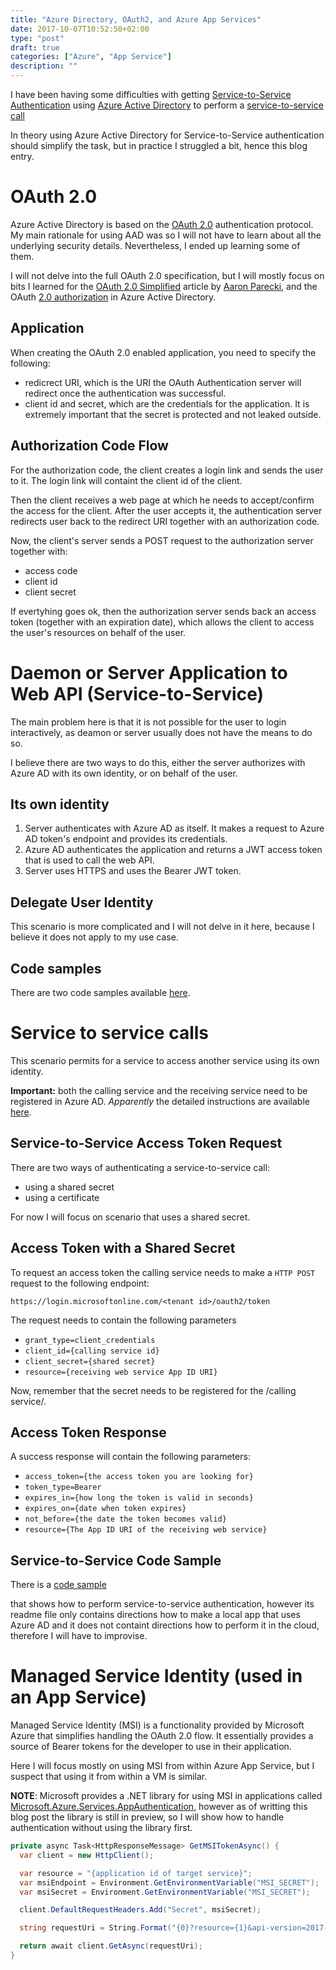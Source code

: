 ```yaml
---
title: "Azure Directory, OAuth2, and Azure App Services"
date: 2017-10-07T10:52:50+02:00
type: "post"
draft: true
categories: ["Azure", "App Service"]
description: ""
---
```


I have been having some difficulties with getting [Service-to-Service Authentication](https://docs.microsoft.com/en-us/azure/active-directory/develop/active-directory-authentication-scenarios#daemon-or-server-application-to-web-api) using [Azure Active Directory](https://docs.microsoft.com/en-us/azure/active-directory/active-directory-whatis) to perform a [service-to-service call](https://docs.microsoft.com/en-us/azure/active-directory/develop/active-directory-protocols-oauth-service-to-service)

In theory using Azure Active Directory for Service-to-Service authentication
should simplify the task, but in practice I struggled a bit, hence this blog
entry.

<!-- TODO: Read more about OAuth 2.0 -->
# OAuth 2.0
Azure Active Directory is based on the [OAuth 2.0](https://oauth.net/2/)
authentication protocol.  My main rationale for using AAD was so I will not have
to learn about all the underlying security details.  Nevertheless, I ended up
learning some of them.

I will not delve into the full OAuth 2.0 specification, but I will mostly focus on bits I learned for the [OAuth 2.0 Simplified](https://aaronparecki.com/oauth-2-simplified/) article by [Aaron Parecki](https://aaronparecki.com), and the OAuth [2.0 authorization](https://docs.microsoft.com/en-us/azure/active-directory/develop/active-directory-protocols-oauth-code) in Azure Active Directory.

## Application
When creating the OAuth 2.0 enabled application, you need to specify the
following:
- redicrect URI, which is the URI the OAuth Authentication server will redirect
  once the authentication was successful.
- client id and secret, which are the credentials for the application.  It is
  extremely important that the secret is protected and not leaked outside.

## Authorization Code Flow
For the authorization code, the client creates a login link and sends the user
to it.  The login link will containt the client id of the client.

Then the client receives a web page at which he needs to accept/confirm the
access for the client.  After the user accepts it, the authentication server
redirects user back to the redirect URI together with an authorization code.

Now, the client's server sends a POST request to the authorization server
together with:
- access code
- client id
- client secret

If evertyhing goes ok, then the authorization server sends back an access token
(together with an expiration date), which allows the client to access the user's
resources on behalf of the user.

# Daemon or Server Application to Web API (Service-to-Service)
The main problem here is that it is not possible for the user to login
interactively, as deamon or server usually does not have the means to do so.

I believe there are two ways to do this, either the server authorizes with Azure
AD with its own identity, or on behalf of the user.

## Its own identity
1. Server authenticates with Azure AD as itself.  It makes a request to Azure AD
   token's endpoint and provides its credentials.
2. Azure AD authenticates the application and returns a JWT access token that is
   used to call the web API.
3. Server uses HTTPS and uses the Bearer JWT token.

## Delegate User Identity
This scenario is more complicated and I will not delve in it here, because I
believe it does not apply to my use case.

## Code samples
There are two code samples available [here](https://docs.microsoft.com/en-us/azure/active-directory/develop/active-directory-code-samples#server-or-daemon-application-to-web-api).


# Service to service calls
<!--
TODO: Finish writing about

https://docs.microsoft.com/en-us/azure/active-directory/develop/active-directory-protocols-oauth-service-to-service

-->

This scenario permits for a service to access another service using its own
identity.

**Important:**  both the calling service and the receiving service need to be
registered in Azure AD.  *Apparently* the detailed instructions are available
[here](https://docs.microsoft.com/en-us/azure/active-directory/develop/active-directory-integrating-applications).


## Service-to-Service Access Token Request
There are two ways of authenticating a service-to-service call:
- using a shared secret
- using a certificate

For now I will focus on scenario that uses a shared secret.

## Access Token with a Shared Secret
To request an access token the calling service needs to make a `HTTP POST`
request to the following endpoint:

```
https://login.microsoftonline.com/<tenant id>/oauth2/token
```

The request needs to contain the following parameters

- `grant_type=client_credentials`
- `client_id={calling service id}`
- `client_secret={shared secret}`
- `resource={receiving web service App ID URI}`

Now, remember that the secret needs to be registered for the /calling service/.

## Access Token Response
A success response will contain the following parameters:
- `access_token={the access token you are looking for}`
- `token_type=Bearer`
- `expires_in={how long the token is valid in seconds}`
- `expires_on={date when token expires}`
- `not_before={the date the token becomes valid}`
- `resource={The App ID URI of the receiving web service}`

## Service-to-Service Code Sample
There is a [code sample](https://github.com/Azure-Samples/active-directory-dotnet-daemon)

that shows how to perform service-to-service authentication, however its readme
file only contains directions how to make a local app that uses Azure AD and it
does not containt directions how to perform it in the cloud, therefore I will
have to improvise.



# Managed Service Identity (used in an App Service)
Managed Service Identity (MSI) is a functionality provided by Microsoft Azure
that simplifies handling the OAuth 2.0 flow.  It essentially provides a source
of Bearer tokens for the developer to use in their application.

Here I will focus mostly on using MSI from within Azure App Service, but I
suspect that using it from within a VM is similar.

**NOTE**:  Microsoft provides a .NET library for using MSI in applications
called
[Microsoft.Azure.Services.AppAuthentication](https://www.nuget.org/packages/Microsoft.Azure.Services.AppAuthentication),
however as of writting this blog post the library is still in preview, so I will
show how to handle authentication without using the library first.

``` csharp
private async Task<HttpResponseMessage> GetMSITokenAsync() {
  var client = new HttpClient();

  var resource = "{application id of target service}";
  var msiEndpoint = Environment.GetEnvironmentVariable("MSI_SECRET");
  var msiSecret = Environment.GetEnvironmentVariable("MSI_SECRET");

  client.DefaultRequestHeaders.Add("Secret", msiSecret);

  string requestUri = String.Format("{0}?resource={1}&api-version=2017-09-01", msiEndpoint, resource);

  return await client.GetAsync(requestUri);
}
```
